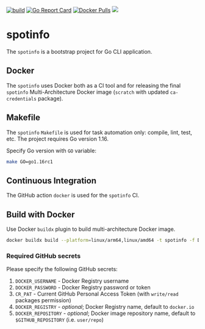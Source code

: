 [![build](https://github.com/doitintl/spotinfo/workflows/docker/badge.svg)](https://github.com/doitintl/spotinfo/actions?query=workflow%3A"docker") [![Go Report Card](https://goreportcard.com/badge/github.com/alexei-led/spotinfo)](https://goreportcard.com/report/github.com/alexei-led/spotinfo) [![Docker Pulls](https://img.shields.io/docker/pulls/alexeiled/spotinfo.svg?style=popout)](https://hub.docker.com/r/alexeiled/spotinfo) [![](https://images.microbadger.com/badges/image/alexeiled/spotinfo.svg)](https://microbadger.com/images/alexeiled/spotinfo "Get your own image badge on microbadger.com") 

# spotinfo

The `spotinfo` is a bootstrap project for Go CLI application.

## Docker

The `spotinfo` uses Docker both as a CI tool and for releasing the final `spotinfo` Multi-Architecture Docker image (`scratch` with updated `ca-credentials` package).

## Makefile

The `spotinfo` `Makefile` is used for task automation only: compile, lint, test, etc.
The project requires Go version 1.16.

Specify Go version with `GO` variable:

```sh
make GO=go1.16rc1
```

## Continuous Integration

The GitHub action `docker` is used for the `spotinfo` CI.

## Build with Docker

Use Docker `buildx` plugin to build multi-architecture Docker image.

```sh
docker buildx build --platform=linux/arm64,linux/amd64 -t spotinfo -f Dockerfile .
```

### Required GitHub secrets

Please specify the following GitHub secrets:

1. `DOCKER_USERNAME` - Docker Registry username
1. `DOCKER_PASSWORD` - Docker Registry password or token
1. `CR_PAT` - Current GitHub Personal Access Token (with `write/read` packages permission)
1. `DOCKER_REGISTRY` - _optional_; Docker Registry name, default to `docker.io`
1. `DOCKER_REPOSITORY` - _optional_; Docker image repository name, default to `$GITHUB_REPOSITORY` (i.e. `user/repo`)
